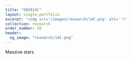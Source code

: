 ```yaml
---
title: "SN2014C"
layout: single-portfolio
excerpt: "<img src='/images/research/14C.png' alt=''>"
collection: research
order_number: 10
header: 
  og_image: "research/14C.png"
---
```


Massive stars
